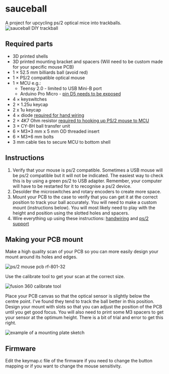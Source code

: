 # sauceball
A project for upcycling ps/2 optical mice into trackballs.
![sauceball DIY trackball](https://i.imgur.com/h5vI6Rqh.jpg)

## Required parts
* 3D printed shells
* 3D printed mounting bracket and spacers (Will need to be custom made for your specific mouse PCB)
* 1 × 52.5 mm billiards ball (avoid red)
* 1 × PS/2 compatible optical mouse
* 1 × MCU e.g.:
    * Teensy 2.0 - limited to USB Mini-B port
    * Arduino Pro Micro - [pin D5 needs to be exposed](https://golem.hu/guide/pro-micro-upgrade/)
* 4 × keyswitches
* 2 × 1.25u keycap
* 2 x 1u keycap
* 4 × diode [required for hand wiring](https://github.com/qmk/qmk_firmware/blob/master/docs/hand_wire.md)
* 2 × 4K7 Ohm resistor [required to hooking up PS/2 mouse to MCU](https://github.com/qmk/qmk_firmware/blob/master/docs/feature_ps2_mouse.md)
* 3 × CY-8H ball transfer unit
* 6 × M3*3 mm x 5 mm OD threaded insert
* 6 × M3*6 mm bolts
* 3 mm cable ties to secure MCU to bottom shell

## Instructions
1. Verify that your mouse is ps/2 compatible. Sometimes a USB mouse will be ps/2 compatible but it will not be indicated. The easiest way to check this is by using a green ps/2 to USB adapter. Remember, your computer will have to be restarted for it to recognise a ps/2 device.
2. Desolder the microswitches and rotary encoders to create more space.
3. Mount your PCB to the case to verify that you can get it at the correct position to track your ball accurately. You will need to make a custom mount (instructions below). You will most likely need to play with the height and position using the slotted holes and spacers.
4. Wire everything up using these instructions: [handwiring](https://github.com/qmk/qmk_firmware/blob/master/docs/hand_wire.md) and [ps/2 support](https://github.com/qmk/qmk_firmware/blob/master/docs/feature_ps2_mouse.md) 

## Making your PCB mount
Make a high quality scan of your PCB so you can more easily design your mount around its holes and edges.

![ps/2 mouse pcb rf-801-32](https://i.imgur.com/pdtQHGd.jpg)

Use the calibrate tool to get your scan at the correct size.

![fusion 360 calibrate tool](https://i.imgur.com/FOr35y8.png)

Place your PCB canvas so that the optical sensor is slightly below the centre point. I've found they tend to track the ball better in this position. Design your mount with slots so that you can adjust the position of the PCB until you get good focus. You will also need to print some M3 spacers to get your sensor at the optimum height. There is a bit of trial and error to get this right.

![example of a mounting plate sketch](https://i.imgur.com/Ds6hh3e.png)

## Firmware
Edit the keymap.c file of the firmware if you need to change the button mapping or if you want to change the mouse sensitivity.